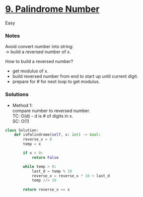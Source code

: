 # [9. Palindrome Number](https://leetcode.com/problems/palindrome-number/description/)

Easy

### Notes

Avoid convert number into string:\
-> build a reversed number of x.

How to build a reversed number?
- get modulus of x.
- build reversed number from end to start up until current digit.
- prepare for # for next loop to get modulus.

### Solutions
- Method 1:\
  compare number to reversed number.\
  TC: O(d) - d is # of digits in x.\
  SC: O(1)
```python
class Solution:
    def isPalindrome(self, x: int) -> bool:
        reverse_x = 0
        temp = x

        if x < 0:
            return False

        while temp > 0:
            last_d = temp % 10 
            reverse_x = reverse_x * 10 + last_d
            temp //= 10
        
        return reverse_x == x
```
